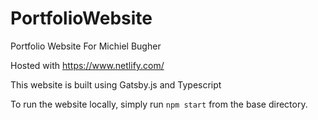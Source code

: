 # PortfolioWebsite
Portfolio Website For Michiel Bugher

Hosted with https://www.netlify.com/

This website is built using Gatsby.js and Typescript

To run the website locally, simply run `npm start` from the base directory.
